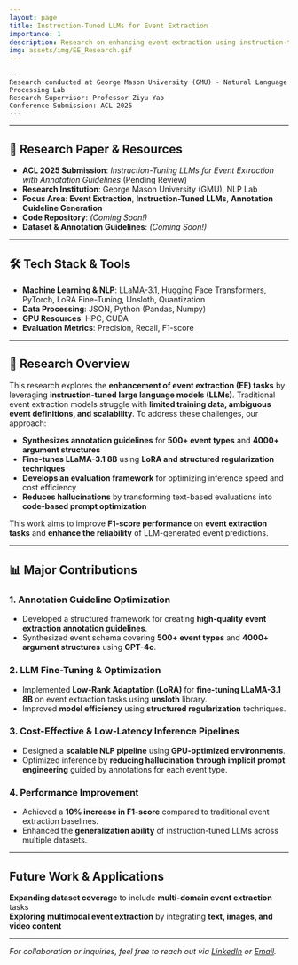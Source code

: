 ```yaml
---
layout: page
title: Instruction-Tuned LLMs for Event Extraction
importance: 1
description: Research on enhancing event extraction using instruction-tuned large language models (LLMs), optimizing annotation guidelines, and improving fine-tuning techniques for NLP tasks.
img: assets/img/EE_Research.gif
---
```

    ---
    Research conducted at George Mason University (GMU) - Natural Language Processing Lab
    Research Supervisor: Professor Ziyu Yao
    Conference Submission: ACL 2025
    ---

---
## **📜 Research Paper & Resources**
- **ACL 2025 Submission**: *Instruction-Tuning LLMs for Event Extraction with Annotation Guidelines* (Pending Review)
- **Research Institution**: George Mason University (GMU), NLP Lab 
- **Focus Area**: **Event Extraction**, **Instruction-Tuned LLMs**, **Annotation Guideline Generation**
- **Code Repository**: *(Coming Soon!)*
- **Dataset & Annotation Guidelines**: *(Coming Soon!)*

---

## **🛠 Tech Stack & Tools**
- **Machine Learning & NLP**: LLaMA-3.1, Hugging Face Transformers, PyTorch, LoRA Fine-Tuning, Unsloth, Quantization
- **Data Processing**: JSON, Python (Pandas, Numpy)
- **GPU Resources**: HPC, CUDA
- **Evaluation Metrics**: Precision, Recall, F1-score

---

## **📖 Research Overview**

This research explores the **enhancement of event extraction (EE) tasks** by leveraging **instruction-tuned large language models (LLMs)**. Traditional event extraction models struggle with **limited training data, ambiguous event definitions, and scalability**. To address these challenges, our approach:

- **Synthesizes annotation guidelines** for **500+ event types** and **4000+ argument structures**  
- **Fine-tunes LLaMA-3.1 8B** using **LoRA and structured regularization techniques**  
- **Develops an evaluation framework** for optimizing inference speed and cost efficiency  
- **Reduces hallucinations** by transforming text-based evaluations into **code-based prompt optimization**  

This work aims to improve **F1-score performance** on **event extraction tasks** and **enhance the reliability** of LLM-generated event predictions.

---

## **📊 Major Contributions**

### **1. Annotation Guideline Optimization**
- Developed a structured framework for creating **high-quality event extraction annotation guidelines**.
- Synthesized event schema covering **500+ event types** and **4000+ argument structures** using **GPT-4o**.

### **2. LLM Fine-Tuning & Optimization**
- Implemented **Low-Rank Adaptation (LoRA)** for **fine-tuning LLaMA-3.1 8B** on event extraction tasks using **unsloth** library.
- Improved **model efficiency** using **structured regularization** techniques.

### **3. Cost-Effective & Low-Latency Inference Pipelines**
- Designed a **scalable NLP pipeline** using **GPU-optimized environments**.
- Optimized inference by **reducing hallucination through implicit prompt engineering** guided by annotations for each event type.

### **4. Performance Improvement**
- Achieved a **10% increase in F1-score** compared to traditional event extraction baselines.
- Enhanced the **generalization ability** of instruction-tuned LLMs across multiple datasets.

---

## **Future Work & Applications**
**Expanding dataset coverage** to include **multi-domain event extraction** tasks  
**Exploring multimodal event extraction** by integrating **text, images, and video content**  

---

*For collaboration or inquiries, feel free to reach out via [LinkedIn](https://www.linkedin.com/in/sweta-pati/) or [Email](mailto:spati@gmu.edu).*

